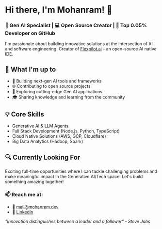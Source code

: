 # Hi there, I'm Mohanram! 👋

### 🚀 Gen AI Specialist | 💻 Open Source Creator | 🌟 Top 0.05% Developer on GitHub

I'm passionate about building innovative solutions at the intersection of AI and software engineering. Creator of [Flexpilot.ai](https://github.com/flexpilot) - an open-source AI native IDE.

## 🎯 What I'm up to
- 🤖 Building next-gen AI tools and frameworks
- 🌐 Contributing to open source projects
- 🔬 Exploring cutting-edge Gen AI applications
- 🎓 Sharing knowledge and learning from the community

## 💡 Core Skills
- Generative AI & LLM Agents
- Full Stack Development (Node.js, Python, TypeScript)
- Cloud Native Solutions (AWS, GCP, Cloudflare)
- Big Data Analytics (Hadoop, Spark)

## 🔍 Currently Looking For
Exciting full-time opportunities where I can tackle challenging problems and make meaningful impact in the Generative AI/Tech space. Let's build something amazing together!

### 📫 Reach me at:
- 📧 mail@mohanram.dev
- 🔗 [LinkedIn](https://www.linkedin.com/in/mohrama)

_"Innovation distinguishes between a leader and a follower" - Steve Jobs_
